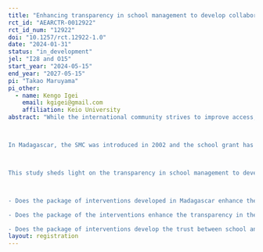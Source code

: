 ```yaml
---
title: "Enhancing transparency in school management to develop collaboration between school and local community: Evidence from Madagascar"
rct_id: "AEARCTR-0012922"
rct_id_num: "12922"
doi: "10.1257/rct.12922-1.0"
date: "2024-01-31"
status: "in_development"
jel: "I28 and O15"
start_year: "2024-05-15"
end_year: "2027-05-15"
pi: "Takao Maruyama"
pi_other:
  - name: Kengo Igei
    email: kgigei@gmail.com
    affiliation: Keio University
abstract: "While the international community strives to improve access, quality, and equity of basic education, community participation has a great potential to realize and sustain educational development, especially in the countries where the administration capacity is weak. In sub-Saharan Africa, the school management committee (SMC) has been introduced as an institution to invite parents and local community members to school management since the mid-1990s. While the introduction of the SMCs aimed to realize educational development with the participation of the local community, the functionality of SMCs remained low for various reasons, including the elite capture of the organization and the lack of transparency in school management.

In Madagascar, the SMC was introduced in 2002 and the school grant has been annually distributed to the SMCs from the government to support the operation of schools; however, the transparency of the resource use of the SMC remained low and the SMCs did not gain a trust from the local community. In 2015, the government revised the institutional framework of SMC to promote the participation of the local community in school management. To operationalize the SMC reform, the Ministry of Education developed a package of interventions to improve the functionality of SMC with technical cooperation from the Japan International Cooperation Agency (JICA).

This study sheds light on the transparency in school management to develop collaboration between the school and the local community. Specifically, this study mainly examines the following questions using a Randomized Controlled Trial (RCT).

- Does the package of interventions developed in Madagascar enhance the transparency in the decision-making in the school management? Does the package of interventions enhance the collaboration between the school and the local community?
- Does the package of the interventions enhance the transparency in the management of school resources, such as the school grant? Does the package of interventions reduce the misuse of the school resources?
- Does the package of interventions develop the trust between school and local community?"
layout: registration
---
```


